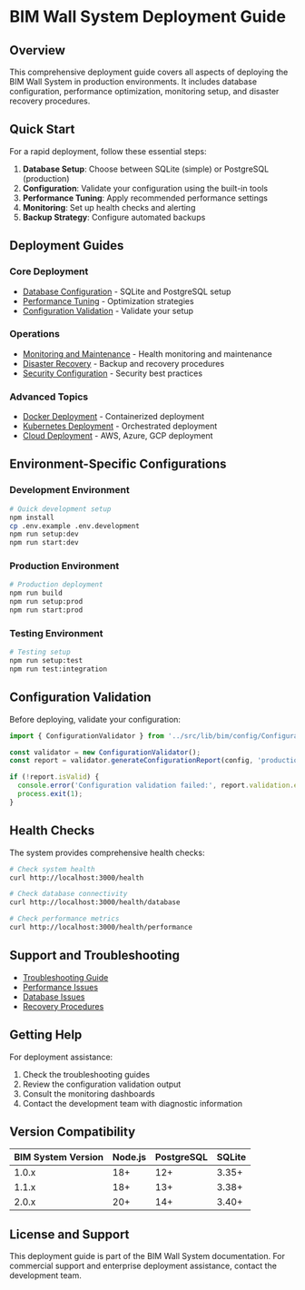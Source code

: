 # BIM Wall System Deployment Guide

## Overview

This comprehensive deployment guide covers all aspects of deploying the BIM Wall System in production environments. It includes database configuration, performance optimization, monitoring setup, and disaster recovery procedures.

## Quick Start

For a rapid deployment, follow these essential steps:

1. **Database Setup**: Choose between SQLite (simple) or PostgreSQL (production)
2. **Configuration**: Validate your configuration using the built-in tools
3. **Performance Tuning**: Apply recommended performance settings
4. **Monitoring**: Set up health checks and alerting
5. **Backup Strategy**: Configure automated backups

## Deployment Guides

### Core Deployment
- [Database Configuration](./database-configuration.md) - SQLite and PostgreSQL setup
- [Performance Tuning](./performance-tuning.md) - Optimization strategies
- [Configuration Validation](./configuration-validation.md) - Validate your setup

### Operations
- [Monitoring and Maintenance](./monitoring-maintenance.md) - Health monitoring and maintenance
- [Disaster Recovery](./disaster-recovery.md) - Backup and recovery procedures
- [Security Configuration](./security-configuration.md) - Security best practices

### Advanced Topics
- [Docker Deployment](./docker-deployment.md) - Containerized deployment
- [Kubernetes Deployment](./kubernetes-deployment.md) - Orchestrated deployment
- [Cloud Deployment](./cloud-deployment.md) - AWS, Azure, GCP deployment

## Environment-Specific Configurations

### Development Environment
```bash
# Quick development setup
npm install
cp .env.example .env.development
npm run setup:dev
npm run start:dev
```

### Production Environment
```bash
# Production deployment
npm run build
npm run setup:prod
npm run start:prod
```

### Testing Environment
```bash
# Testing setup
npm run setup:test
npm run test:integration
```

## Configuration Validation

Before deploying, validate your configuration:

```typescript
import { ConfigurationValidator } from '../src/lib/bim/config/ConfigurationValidator';

const validator = new ConfigurationValidator();
const report = validator.generateConfigurationReport(config, 'production');

if (!report.isValid) {
  console.error('Configuration validation failed:', report.validation.errors);
  process.exit(1);
}
```

## Health Checks

The system provides comprehensive health checks:

```bash
# Check system health
curl http://localhost:3000/health

# Check database connectivity
curl http://localhost:3000/health/database

# Check performance metrics
curl http://localhost:3000/health/performance
```

## Support and Troubleshooting

- [Troubleshooting Guide](../user-guides/troubleshooting-guide.md)
- [Performance Issues](./performance-tuning.md#troubleshooting)
- [Database Issues](./database-configuration.md#troubleshooting)
- [Recovery Procedures](./disaster-recovery.md#recovery-procedures)

## Getting Help

For deployment assistance:
1. Check the troubleshooting guides
2. Review the configuration validation output
3. Consult the monitoring dashboards
4. Contact the development team with diagnostic information

## Version Compatibility

| BIM System Version | Node.js | PostgreSQL | SQLite |
|-------------------|---------|------------|--------|
| 1.0.x             | 18+     | 12+        | 3.35+  |
| 1.1.x             | 18+     | 13+        | 3.38+  |
| 2.0.x             | 20+     | 14+        | 3.40+  |

## License and Support

This deployment guide is part of the BIM Wall System documentation. For commercial support and enterprise deployment assistance, contact the development team.